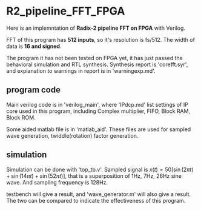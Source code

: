 # R2_pipeline_FFT_FPGA

Here is an implemntation of **Radix-2 pipeline FFT on FPGA** with Verilog.

FFT of this program has **512 inputs**, so it's resolution is fs/512. The width of data is **16 and signed**.

The program it has not been tested on FPGA yet, it has just passed the behavioral simulation and RTL synthesis. Synthesis report is 'corefft.syr', and explanation to warnings in report is in 'warningexp.md'.

## program code

Main verilog code is in 'verilog_main', where 'IPdcp.md' list settings of IP core used in this program, including Complex multiplier, FIFO, Block RAM, Block ROM.

Some aided matlab file is in 'matlab_aid'. These files are used for sampled wave generation, twiddle(rotation) factor generation.

## simulation

Simulation can be done with 'top_tb.v'. Sampled signal is $x(t) = 50[\sin(2\pi t) + \sin(14\pi t) + \sin(52\pi t)]$, that is a superposition of 1Hz, 7Hz, 26Hz sine wave. And sampling frequency is 128Hz.

testbench will give a result, and 'wave_generator.m' will also give a result. The two can be compared to indicate the effectiveness of this program.

